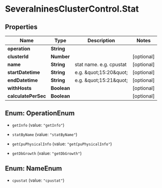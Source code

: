 # SeveralninesClusterControl.Stat

## Properties

Name | Type | Description | Notes
------------ | ------------- | ------------- | -------------
**operation** | **String** |  | 
**clusterId** | **Number** |  | [optional] 
**name** | **String** | stat name. e.g. cpustat | [optional] 
**startDatetime** | **String** | e.g. \&quot;15:20\&quot; | [optional] 
**endDatetime** | **String** | e.g. \&quot;15:21\&quot; | [optional] 
**withHosts** | **Boolean** |  | [optional] 
**calculatePerSec** | **Boolean** |  | [optional] 



## Enum: OperationEnum


* `getInfo` (value: `"getInfo"`)

* `statByName` (value: `"statByName"`)

* `getCpuPhysicalInfo` (value: `"getCpuPhysicalInfo"`)

* `getDbGrowth` (value: `"getDbGrowth"`)





## Enum: NameEnum


* `cpustat` (value: `"cpustat"`)




